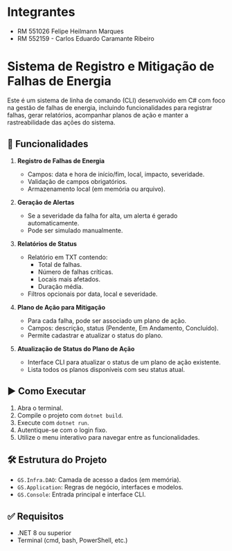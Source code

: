 # Integrantes
- RM 551026 Felipe Heilmann Marques
- RM 552159 - Carlos Eduardo Caramante Ribeiro


# Sistema de Registro e Mitigação de Falhas de Energia

Este é um sistema de linha de comando (CLI) desenvolvido em C# com foco na gestão de falhas de energia, incluindo funcionalidades para registrar falhas, gerar relatórios, acompanhar planos de ação e manter a rastreabilidade das ações do sistema.

## 🎯 Funcionalidades

1. **Registro de Falhas de Energia**
   - Campos: data e hora de início/fim, local, impacto, severidade.
   - Validação de campos obrigatórios.
   - Armazenamento local (em memória ou arquivo).

2. **Geração de Alertas**
   - Se a severidade da falha for alta, um alerta é gerado automaticamente.
   - Pode ser simulado manualmente.

3. **Relatórios de Status**
   - Relatório em TXT contendo:
     - Total de falhas.
     - Número de falhas críticas.
     - Locais mais afetados.
     - Duração média.
   - Filtros opcionais por data, local e severidade.

4. **Plano de Ação para Mitigação**
   - Para cada falha, pode ser associado um plano de ação.
   - Campos: descrição, status (Pendente, Em Andamento, Concluído).
   - Permite cadastrar e atualizar o status do plano.

5. **Atualização de Status do Plano de Ação**
   - Interface CLI para atualizar o status de um plano de ação existente.
   - Lista todos os planos disponíveis com seu status atual.

## ▶️ Como Executar

1. Abra o terminal.
2. Compile o projeto com `dotnet build`.
3. Execute com `dotnet run`.
4. Autentique-se com o login fixo.
5. Utilize o menu interativo para navegar entre as funcionalidades.

## 🛠 Estrutura do Projeto

- `GS.Infra.DAO`: Camada de acesso a dados (em memória).
- `GS.Application`: Regras de negócio, interfaces e modelos.
- `GS.Console`: Entrada principal e interface CLI.

## ✅ Requisitos

- .NET 8 ou superior
- Terminal (cmd, bash, PowerShell, etc.)
